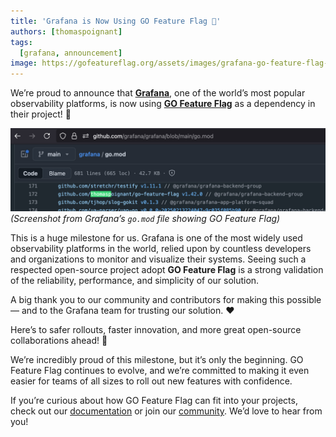 ```yaml
---
title: 'Grafana is Now Using GO Feature Flag 🎉'
authors: [thomaspoignant]
tags:
  [grafana, announcement]
image: https://gofeatureflag.org/assets/images/grafana-go-feature-flag-8b3765aa4fe3e4debecb26f203bfd4cc.png
---
```

We’re proud to announce that [**Grafana**](https://github.com/grafana/grafana), one of the world’s most popular observability platforms, is now using **[GO Feature Flag](https://gofeatureflag.org)** as a dependency in their project! 🚀

![Grafana using GO Feature Flag](./grafana-go-feature-flag.png)
*(Screenshot from Grafana’s `go.mod` file showing GO Feature Flag)*

This is a huge milestone for us. Grafana is one of the most widely used observability platforms in the world, relied upon by countless developers and organizations to monitor and visualize their systems. Seeing such a respected open-source project adopt **GO Feature Flag** is a strong validation of the reliability, performance, and simplicity of our solution.

A big thank you to our community and contributors for making this possible — and to the Grafana team for trusting our solution. ❤️

Here’s to safer rollouts, faster innovation, and more great open-source collaborations ahead! 🚀

We’re incredibly proud of this milestone, but it’s only the beginning. GO Feature Flag continues to evolve, and we’re committed to making it even easier for teams of all sizes to roll out new features with confidence.

If you’re curious about how GO Feature Flag can fit into your projects, check out our [ documentation](https://gofeatureflag.org/docs/) or join our [community](https://gofeatureflag.org/slack/). We’d love to hear from you!